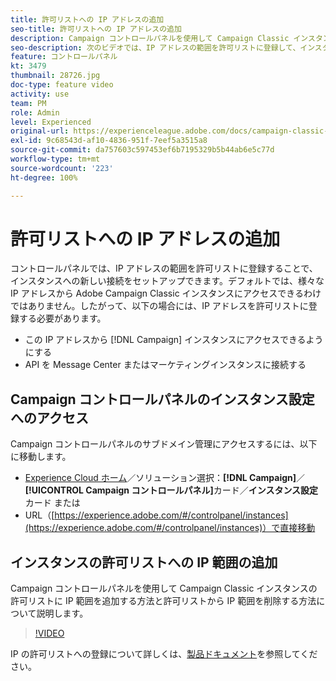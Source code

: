 ```yaml
---
title: 許可リストへの IP アドレスの追加
seo-title: 許可リストへの IP アドレスの追加
description: Campaign コントロールパネルを使用して Campaign Classic インスタンスの許可リストに IP 範囲を追加する方法と許可リストから IP 範囲を削除する方法について説明します。
seo-description: 次のビデオでは、IP アドレスの範囲を許可リストに登録して、インスタンスへの新しい接続をセットアップする方法を説明しています。
feature: コントロールパネル
kt: 3479
thumbnail: 28726.jpg
doc-type: feature video
activity: use
team: PM
role: Admin
level: Experienced
original-url: https://experienceleague.adobe.com/docs/campaign-classic-learn/tutorials/administrating/control-panel-acc/ip-whitelisting.html,https://experienceleague.adobe.com/docs/campaign-classic-learn/tutorials/administrating/control-panel-acc/ip-allow-listing.html
exl-id: 9c68543d-af10-4836-951f-7eef5a3515a8
source-git-commit: da757603c597453ef6b7195329b5b44ab6e5c77d
workflow-type: tm+mt
source-wordcount: '223'
ht-degree: 100%

---
```


# 許可リストへの IP アドレスの追加

コントロールパネルでは、IP アドレスの範囲を許可リストに登録することで、インスタンスへの新しい接続をセットアップできます。デフォルトでは、様々な IP アドレスから Adobe Campaign Classic インスタンスにアクセスできるわけではありません。したがって、以下の場合には、IP アドレスを許可リストに登録する必要があります。

* この IP アドレスから [!DNL Campaign] インスタンスにアクセスできるようにする
* API を Message Center またはマーケティングインスタンスに接続する

## Campaign コントロールパネルのインスタンス設定へのアクセス

Campaign コントロールパネルのサブドメイン管理にアクセスするには、以下に移動します。

* [Experience Cloud ホーム](https://experience.adobe.com/#/home)／ソリューション選択：**[!DNL Campaign]**／**[!UICONTROL Campaign コントロールパネル]**&#x200B;カード／**インスタンス設定**カード
または
* URL（[https://experience.adobe.com/#/controlpanel/instances](https://experience.adobe.com/#/controlpanel/instances)）で直接移動

## インスタンスの許可リストへの IP 範囲の追加

Campaign コントロールパネルを使用して Campaign Classic インスタンスの許可リストに IP 範囲を追加する方法と許可リストから IP 範囲を削除する方法について説明します。

>[!VIDEO](https://video.tv.adobe.com/v/28726?quality=12)

IP の許可リストへの登録について詳しくは、[製品ドキュメント](https://experienceleague.adobe.com/docs/control-panel/using/sftp-management/ip-range-allow-listing.html?lang=ja)を参照してください。
